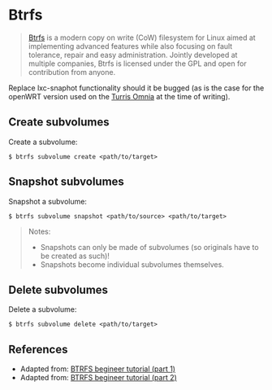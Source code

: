 # Btrfs

> [Btrfs][3] is a modern copy on write (CoW) filesystem for Linux aimed at implementing advanced features while also focusing on fault tolerance, repair and easy administration. Jointly developed at multiple companies, Btrfs is licensed under the GPL and open for contribution from anyone.

Replace lxc-snaphot functionality should it be bugged (as is the case for the openWRT version used on the [Turris Omnia][4] at the time of writing).

## Create subvolumes

Create a subvolume:
```
$ btrfs subvolume create <path/to/target>
```


## Snapshot subvolumes
Snapshot a subvolume:
```
$ btrfs subvolume snapshot <path/to/source> <path/to/target>
```

> Notes:
> - Snapshots can only be made of subvolumes (so originals have to be created as such)!
> - Snapshots become individual subvolumes themselves.


## Delete subvolumes
Delete a subvolume:
```
$ btrfs subvolume delete <path/to/target>
```


## References
- Adapted from: [BTRFS begineer tutorial (part 1)][1]
- Adapted from: [BTRFS begineer tutorial (part 2)][2]



<!-- REFERENCES -->

[1]:https://www.linux.com/learn/how-manage-btrfs-storage-pools-subvolumes-and-snapshots-linux-part-1
[2]: https://www.linux.com/learn/how-create-and-manage-btrfs-snapshots-and-rollbacks-linux-part-2
[3]:https://btrfs.wiki.kernel.org/index.php/Main_Page
[4]:https://omnia.turris.cz/en/
